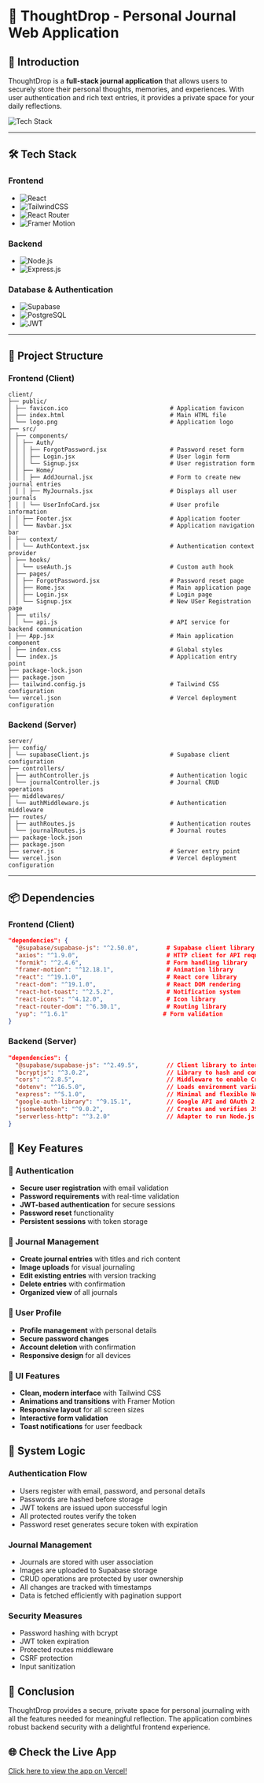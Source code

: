 # 📝 ThoughtDrop - Personal Journal Web Application

## 🚀 Introduction
ThoughtDrop is a **full-stack journal application** that allows users to securely store their personal thoughts, memories, and experiences. With user authentication and rich text entries, it provides a private space for your daily reflections.

![Tech Stack](https://img.shields.io/badge/Full_Stack-React.js_+_Node.js_+_Supabase-blue)

---

## 🛠 Tech Stack

### Frontend
- ![React](https://img.shields.io/badge/React-61DAFB?style=for-the-badge&logo=react&logoColor=black)
- ![TailwindCSS](https://img.shields.io/badge/TailwindCSS-38B2AC?style=for-the-badge&logo=tailwindcss&logoColor=white)
- ![React Router](https://img.shields.io/badge/React_Router-CA4245?style=for-the-badge&logo=react-router&logoColor=white)
- ![Framer Motion](https://img.shields.io/badge/Framer_Motion-0055FF?style=for-the-badge&logo=framer&logoColor=white)

### Backend
- ![Node.js](https://img.shields.io/badge/Node.js-339933?style=for-the-badge&logo=node.js&logoColor=white)
- ![Express.js](https://img.shields.io/badge/Express.js-000000?style=for-the-badge&logo=express&logoColor=white)

### Database & Authentication
- ![Supabase](https://img.shields.io/badge/Supabase-3ECF8E?style=for-the-badge&logo=supabase&logoColor=white)
- ![PostgreSQL](https://img.shields.io/badge/PostgreSQL-4169E1?style=for-the-badge&logo=postgresql&logoColor=white)
- ![JWT](https://img.shields.io/badge/JWT-000000?style=for-the-badge&logo=json-web-tokens&logoColor=white)

---

## 📁 Project Structure

### Frontend (Client)
```
client/
├── public/
│ ├── favicon.ico                             # Application favicon
│ ├── index.html                              # Main HTML file
│ └── logo.png                                # Application logo
├── src/
│ ├── components/
│ │ ├── Auth/
│ │ │ ├── ForgotPassword.jsx                  # Password reset form
│ │ │ ├── Login.jsx                           # User login form
│ │ │ └── Signup.jsx                          # User registration form
│ │ ├── Home/
│ │ │ ├── AddJournal.jsx                      # Form to create new journal entries
│ │ │ ├── MyJournals.jsx                      # Displays all user journals
│ │ │ └── UserInfoCard.jsx                    # User profile information
│ │ ├── Footer.jsx                            # Application footer
│ │ └── Navbar.jsx                            # Application navigation bar
│ ├── context/
│ │ └── AuthContext.jsx                       # Authentication context provider
│ ├── hooks/
│ │ └── useAuth.js                            # Custom auth hook
│ ├── pages/
│ │ ├── ForgotPassword.jsx                    # Password reset page
│ │ ├── Home.jsx                              # Main application page
│ │ ├── Login.jsx                             # Login page
│ │ └── Signup.jsx                            # New USer Registration page
│ ├── utils/
│ │ └── api.js                                # API service for backend communication
│ ├── App.jsx                                 # Main application component
│ ├── index.css                               # Global styles
│ └── index.js                                # Application entry point
├── package-lock.json
├── package.json
├── tailwind.config.js                        # Tailwind CSS configuration
└── vercel.json                               # Vercel deployment configuration
```
### Backend (Server)
```
server/
├── config/
│ └── supabaseClient.js                       # Supabase client configuration
├── controllers/
│ ├── authController.js                       # Authentication logic
│ └── journalController.js                    # Journal CRUD operations
├── middlewares/
│ └── authMiddleware.js                       # Authentication middleware
├── routes/
│ ├── authRoutes.js                           # Authentication routes
│ └── journalRoutes.js                        # Journal routes
├── package-lock.json
├── package.json
├── server.js                                 # Server entry point
└── vercel.json                               # Vercel deployment configuration
```
---

## 📦 Dependencies

### Frontend (Client)
```json
"dependencies": {
  "@supabase/supabase-js": "^2.50.0",        # Supabase client library
  "axios": "^1.9.0",                         # HTTP client for API requests
  "formik": "^2.4.6",                        # Form handling library
  "framer-motion": "^12.18.1",               # Animation library
  "react": "^19.1.0",                        # React core library
  "react-dom": "^19.1.0",                    # React DOM rendering
  "react-hot-toast": "^2.5.2",               # Notification system
  "react-icons": "^4.12.0",                  # Icon library
  "react-router-dom": "^6.30.1",             # Routing library
  "yup": "^1.6.1"                           # Form validation
}
```

### Backend (Server)
```json
"dependencies": {
  "@supabase/supabase-js": "^2.49.5",        // Client library to interact with Supabase services.
  "bcryptjs": "^3.0.2",                      // Library to hash and compare passwords securely.
  "cors": "^2.8.5",                          // Middleware to enable Cross-Origin Resource Sharing.
  "dotenv": "^16.5.0",                       // Loads environment variables from a .env file.
  "express": "^5.1.0",                       // Minimal and flexible Node.js web application framework.
  "google-auth-library": "^9.15.1",          // Google API and OAuth 2.0 authentication library.
  "jsonwebtoken": "^9.0.2",                  // Creates and verifies JSON Web Tokens (JWTs).
  "serverless-http": "^3.2.0"                // Adapter to run Node.js frameworks (like Express) on serverless platforms.
}
```

## 🎯 Key Features

### 🔐 Authentication
- **Secure user registration** with email validation  
- **Password requirements** with real-time validation  
- **JWT-based authentication** for secure sessions  
- **Password reset** functionality  
- **Persistent sessions** with token storage  

### 📔 Journal Management
- **Create journal entries** with titles and rich content  
- **Image uploads** for visual journaling  
- **Edit existing entries** with version tracking  
- **Delete entries** with confirmation  
- **Organized view** of all journals  

### 👤 User Profile
- **Profile management** with personal details  
- **Secure password changes**  
- **Account deletion** with confirmation  
- **Responsive design** for all devices  

### 🎨 UI Features
- **Clean, modern interface** with Tailwind CSS  
- **Animations and transitions** with Framer Motion  
- **Responsive layout** for all screen sizes  
- **Interactive form validation**  
- **Toast notifications** for user feedback  

## 🔧 System Logic

### Authentication Flow
- Users register with email, password, and personal details  
- Passwords are hashed before storage  
- JWT tokens are issued upon successful login  
- All protected routes verify the token  
- Password reset generates secure token with expiration  

### Journal Management
- Journals are stored with user association  
- Images are uploaded to Supabase storage  
- CRUD operations are protected by user ownership  
- All changes are tracked with timestamps  
- Data is fetched efficiently with pagination support  

### Security Measures
- Password hashing with bcrypt  
- JWT token expiration  
- Protected routes middleware  
- CSRF protection  
- Input sanitization  

## 🎉 Conclusion
ThoughtDrop provides a secure, private space for personal journaling with all the features needed for meaningful reflection. The application combines robust backend security with a delightful frontend experience.


## 🌐 Check the Live App  
[Click here to view the app on Vercel!](https://thought-drop.vercel.app)
